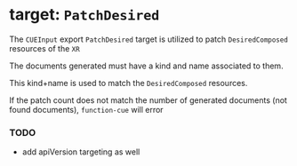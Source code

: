 # target: `PatchDesired`

The `CUEInput` export `PatchDesired` target is utilized to patch `DesiredComposed` resources of the `XR`

The documents generated must have a kind and name associated to them.

This kind+name is used to match the `DesiredComposed` resources.

If the patch count does not match the number of generated documents (not found documents), `function-cue` will error

### TODO

- add apiVersion targeting as well
